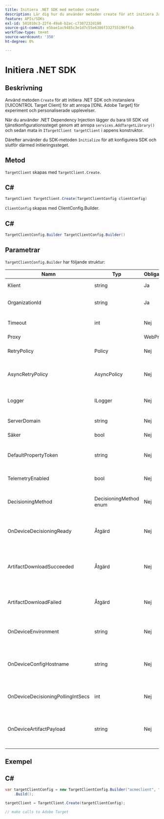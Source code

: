 ```yaml
---
title: Initiera .NET SDK med metoden create
description: Lär dig hur du använder metoden create för att initiera Java SDK och instansiera [!UICONTROL TargetClient] för att ringa till  [!DNL Adobe Target] för experiment och personaliserade upplevelser.
feature: APIs/SDKs
exl-id: 501010c3-22f4-49a8-b2ac-c7307232d180
source-git-commit: e5bae1ac9485c3e1d7c55e6386f332755196ffab
workflow-type: tm+mt
source-wordcount: '350'
ht-degree: 0%

---
```


# Initiera .NET SDK

## Beskrivning

Använd metoden `Create` för att initiera .NET SDK och instansiera [!UICONTROL Target Client] för att anropa [!DNL Adobe Target] för experiment och personaliserade upplevelser.

När du använder .NET Dependency Injection lägger du bara till SDK vid tjänstkonfigurationssteget genom att anropa `services.AddTargetLibrary()` och sedan mata in `ITargetClient targetClient` i appens konstruktor.

Därefter använder du SDK-metoden `Initialize` för att konfigurera SDK och slutför därmed initieringssteget.

## Metod

`TargetClient` skapas med `TargetClient.Create`.

## C\#

```csharp {line-numbers="true"}
TargetClient TargetClient.Create(TargetClientConfig clientConfig)
```

`ClientConfig` skapas med ClientConfig.Builder.

## C\#

```csharp {line-numbers="true"}
TargetClientConfig.Builder TargetClientConfig.Builder()
```

## Parametrar

`TargetClientConfig.Builder` har följande struktur:

| Namn | Typ | Obligatoriskt | Standard | Beskrivning |
| --- | --- | --- | --- | --- |
| Klient | string | Ja | Ingen | [!UICONTROL Target Client Id] |
| OrganizationId | string | Ja | Ingen | [!UICONTROL Experience Cloud Organization ID] |
| Timeout | int | Nej | 10000 | Timeout för alla begäranden i millisekunder |
| Proxy |  | WebProxy | Nej | null | Proxy för alla [!DNL Target]-begäranden |
| RetryPolicy | Policy | Nej | null | Prova principen igen för alla [!DNL Target]-begäranden |
| AsyncRetryPolicy | AsyncPolicy | Nej | null | Asynkron återförsöksprincip för alla [!DNL Target]-begäranden |
| Logger | ILogger | Nej | null | Används för felsökningsloggning av [!DNL Target] begäranden och svar |
| ServerDomain | string | Nej | `client.tt.omtrdc.net` | Åsidosätter standardvärdnamn |
| Säker | bool | Nej | true | Avmarkerad för att tillämpa HTTP-schema |
| DefaultPropertyToken | string | Nej | null | Anger standardegenskapstoken för varje `getOffers`-anrop |
| TelemetryEnabled | bool | Nej | true | Skicka telemetridata för att förbättra SDK-upplevelsen |
| DecisioningMethod | DecisioningMethod enum | Nej | ServerSide | Måste anges till OnDevice eller Hybrid för att enhetsbeslut ska kunna aktiveras |
| OnDeviceDecisioningReady | Åtgärd | Nej | null | Delegera för Ready-händelse för enhetsbeslut (anropas en gång när enhetsbeslut är klart) |
| ArtifactDownloadSucceeded | Åtgärd | Nej | null | Delegera för slutförd hämtning av artikelfelaktighet på enheter (anropas för varje slutförd artefakt-hämtning) |
| ArtifactDownloadFailed | Åtgärd | Nej | null | Delegera för fel vid hämtning av artefakt på enheter (anropas för varje misslyckad artefakt-hämtning) |
| OnDeviceEnvironment | string | Nej | produktion | Kan användas för att ange en annan enhetsmiljö, t.ex. mellanlagring |
| OnDeviceConfigHostname | string | Nej | `assets.adobetarget.com` | Kan användas för att ange en annan värd som ska användas för att ladda ned filen med beslutsartefakt på enheten |
| OnDeviceDecisioningPollingIntSecs | int | Nej | 300 (5 min) | Antal sekunder mellan hämtningarna av enhetsspecifik beslutsartefaktfil |
| OnDeviceArtifactPayload | string | Nej | null | Tillhandahåller enhetsspecifik beslutsfattande med en lokal artefaktnyttolast som tillåter omedelbar körning |

## Exempel

## C\#

```csharp {line-numbers="true"}
var targetClientConfig = new TargetClientConfig.Builder("acmeclient", "ABCDEF012345677890ABCDEF0@AdobeOrg")
    .Build();

targetClient = TargetClient.Create(targetClientConfig);

// make calls to Adobe Target
```

